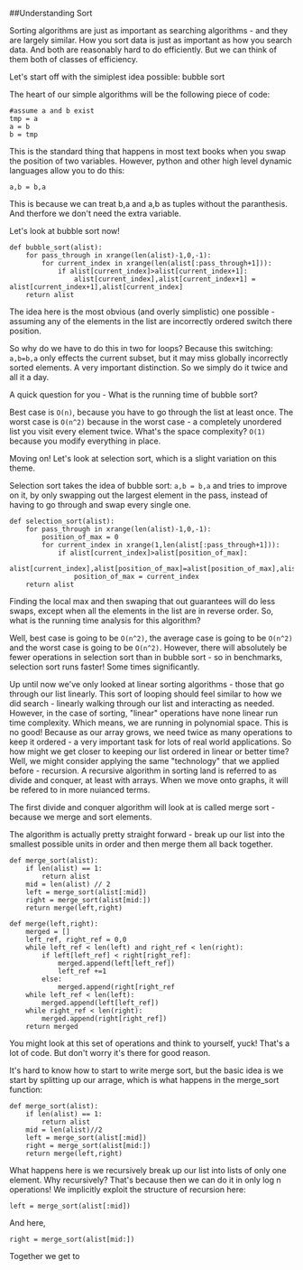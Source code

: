 ##Understanding Sort

Sorting algorithms are just as important as searching algorithms - and they are largely similar.  How you sort data is just as important as how you search data.  And both are reasonably hard to do efficiently.  But we can think of them both of classes of efficiency.  

Let's start off with the simiplest idea possible: bubble sort

The heart of our simple algorithms will be the following piece of code:

```
#assume a and b exist
tmp = a
a = b
b = tmp
```

This is the standard thing that happens in most text books when you swap the position of two variables.  However, python and other high level dynamic languages allow you to do this:


`a,b = b,a`

This is because we can treat b,a and a,b as tuples without the paranthesis.  And therfore we don't need the extra variable.  

Let's look at bubble sort now!

```
def bubble_sort(alist):
	for pass_through in xrange(len(alist)-1,0,-1):
		for current_index in xrange(len(alist[:pass_through+1])):
			if alist[current_index]>alist[current_index+1]:
				alist[current_index],alist[current_index+1] = alist[current_index+1],alist[current_index]
	return alist
```

The idea here is the most obvious (and overly simplistic) one possible - assuming any of the elements in the list are incorrectly ordered switch there position.  

So why do we have to do this in two for loops?  Because this switching: `a,b=b,a` only effects the current subset, but it may miss globally incorrectly sorted elements.  A very important distinction.  So we simply do it twice and all it a day.

A quick question for you - What is the running time of bubble sort?  

Best case is `O(n)`, because you have to go through the list at least once.  The worst case is `O(n^2)` because in the worst case - a completely unordered list you visit every element twice.  What's the space complexity? `O(1)` because you modify everything in place.  

Moving on!  Let's look at selection sort, which is a slight variation on this theme.  

Selection sort takes the idea of bubble sort: `a,b = b,a` and tries to improve on it, by only swapping out the largest element in the pass, instead of having to go through and swap every single one.  

```
def selection_sort(alist):
	for pass_through in xrange(len(alist)-1,0,-1):
		position_of_max = 0
		for current_index in xrange(1,len(alist[:pass_through+1])):
			if alist[current_index]>alist[position_of_max]:
				alist[current_index],alist[position_of_max]=alist[position_of_max],alist[current_index]
				position_of_max = current_index
	return alist
```

Finding the local max and then swaping that out guarantees will do less swaps, except when all the elements in the list are in reverse order.  So, what is the running time analysis for this algorithm?  

Well, best case is going to be `O(n^2)`, the average case is going to be `O(n^2)` and the worst case is going to be 
`O(n^2)`.  However, there will absolutely be fewer operations in selection sort than in bubble sort - so in benchmarks, selection sort runs faster!  Some times significantly.  

Up until now we've only looked at linear sorting algorithms - those that go through our list linearly.  This sort of looping should feel similar to how we did search - linearly walking through our list and interacting as needed.  However, in the case of sorting, "linear" operations have none linear run time complexity.  Which means, we are running in polynomial space.  This is no good!  Because as our array grows, we need twice as many operations to keep it ordered - a very important task for lots of real world applications.  So how might we get closer to keeping our list ordered in linear or better time?  Well, we might consider applying the same "technology" that we applied before - recursion.  A recursive algorithm in sorting land is referred to as divide and conquer, at least with arrays.  When we move onto graphs, it will be refered to in more nuianced terms.  

The first divide and conquer algorithm will look at is called merge sort - because we merge and sort elements.

The algorithm is actually pretty straight forward - break up our list into the smallest possible units in order and then merge them all back together. 

```
def merge_sort(alist):
	if len(alist) == 1:
		return alist
	mid = len(alist) // 2
	left = merge_sort(alist[:mid])
	right = merge_sort(alist[mid:])
	return merge(left,right)

def merge(left,right):
	merged = []
	left_ref, right_ref = 0,0
	while left_ref < len(left) and right_ref < len(right):
		if left[left_ref] < right[right_ref]:
			merged.append(left[left_ref])
			left_ref +=1
		else:
			merged.append(right[right_ref
	while left_ref < len(left):
		merged.append(left[left_ref])
	while right_ref < len(right):
		merged.append(right[right_ref])
	return merged
```

You might look at this set of operations and think to yourself, yuck!  That's a lot of code.  But don't worry it's there for good reason.  

It's hard to know how to start to write merge sort, but the basic idea is we start by splitting up our arrage, which is what happens in the merge_sort function:

```
def merge_sort(alist):
	if len(alist) == 1:
		return alist
	mid = len(alist)//2
	left = merge_sort(alist[:mid])
	right = merge_sort(alist[mid:])
	return merge(left,right)
```

What happens here is we recursively break up our list into lists of only one element.  Why recursively?  That's because then we can do it in only log n operations!  We implicitly exploit the structure of recursion here:

`left = merge_sort(alist[:mid])`

And here,

`right = merge_sort(alist[mid:])`

Together we get to 
